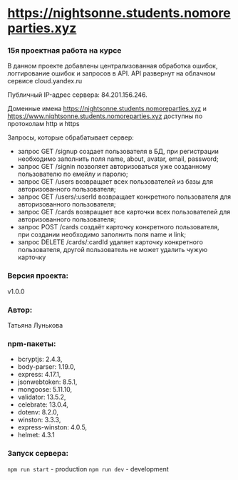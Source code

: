# https://nightsonne.students.nomoreparties.xyz

### 15я проектная работа на курсе
В данном проекте добавлены централизованная обработка ошибок, логгирование ошибок и запросов в API.
API развернут на облачном сервисе cloud.yandex.ru

Публичный IP-адрес сервера: 84.201.156.246.

Доменные имена https://nightsonne.students.nomoreparties.xyz и https://www.nightsonne.students.nomoreparties.xyz доступны по протоколам http и https

Запросы, которые обрабатывает сервер:

- запрос GET /signup создает пользователя в БД, при регистрации необходимо заполнить поля name, about, avatar, email, password;
- запрос GET /signin позволяет авторизоваться уже созданному пользователю по емейлу и паролю;
- запрос GET /users возвращает всех пользователей из базы для авторизованного пользователя;
- запрос GET /users/:userId возвращает конкретного пользователя для авторизованного пользователя;
- запрос GET /cards возвращает все карточки всех пользователей для авторизованного пользователя;
- запрос POST /cards создаёт карточку конкретного пользователя, при создании необходимо заполнить поля name и link;
- запрос DELETE /cards/:cardId удаляет карточку конкретного пользователя, другой пользователь не может удалить чужую карточку

### Версия проекта:
v1.0.0

### Автор:
Татьяна Лунькова

### npm-пакеты:
- bcryptjs: 2.4.3,
- body-parser: 1.19.0,
- express: 4.17.1,
- jsonwebtoken: 8.5.1,
- mongoose: 5.11.10,
- validator: 13.5.2,
- celebrate: 13.0.4,
- dotenv: 8.2.0,
- winston: 3.3.3,
- express-winston: 4.0.5,
- helmet: 4.3.1

### Запуск сервера:
`npm run start` - production
`npm run dev` - development
